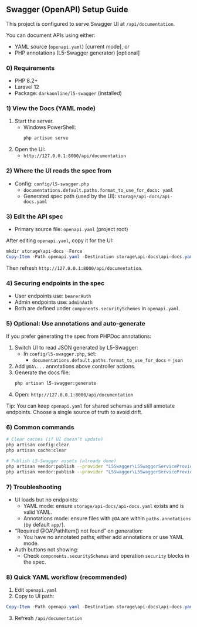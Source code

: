 ## Swagger (OpenAPI) Setup Guide

This project is configured to serve Swagger UI at `/api/documentation`.

You can document APIs using either:

-   YAML source (`openapi.yaml`) [current mode], or
-   PHP annotations (L5-Swagger generator) [optional]

### 0) Requirements

-   PHP 8.2+
-   Laravel 12
-   Package: `darkaonline/l5-swagger` (installed)

### 1) View the Docs (YAML mode)

1. Start the server.
    - Windows PowerShell:
        ```bash
        php artisan serve
        ```
2. Open the UI:
    - `http://127.0.0.1:8000/api/documentation`

### 2) Where the UI reads the spec from

-   Config: `config/l5-swagger.php`
    -   `documentations.default.paths.format_to_use_for_docs: yaml`
    -   Generated spec path (used by the UI): `storage/api-docs/api-docs.yaml`

### 3) Edit the API spec

-   Primary source file: `openapi.yaml` (project root)

After editing `openapi.yaml`, copy it for the UI:

```powershell
mkdir storage\api-docs -Force
Copy-Item -Path openapi.yaml -Destination storage\api-docs\api-docs.yaml -Force
```

Then refresh `http://127.0.0.1:8000/api/documentation`.

### 4) Securing endpoints in the spec

-   User endpoints use: `bearerAuth`
-   Admin endpoints use: `adminAuth`
-   Both are defined under `components.securitySchemes` in `openapi.yaml`.

### 5) Optional: Use annotations and auto-generate

If you prefer generating the spec from PHPDoc annotations:

1. Switch UI to read JSON generated by L5-Swagger:
    - In `config/l5-swagger.php`, set:
        - `documentations.default.paths.format_to_use_for_docs` = `json`
2. Add `@OA\...` annotations above controller actions.
3. Generate the docs file:
    ```bash
    php artisan l5-swagger:generate
    ```
4. Open: `http://127.0.0.1:8000/api/documentation`

Tip: You can keep `openapi.yaml` for shared schemas and still annotate endpoints. Choose a single source of truth to avoid drift.

### 6) Common commands

```bash
# Clear caches (if UI doesn’t update)
php artisan config:clear
php artisan cache:clear

# Publish L5-Swagger assets (already done)
php artisan vendor:publish --provider "L5Swagger\L5SwaggerServiceProvider" --tag="config"
php artisan vendor:publish --provider "L5Swagger\L5SwaggerServiceProvider" --tag="views"
```

### 7) Troubleshooting

-   UI loads but no endpoints:
    -   YAML mode: ensure `storage/api-docs/api-docs.yaml` exists and is valid YAML.
    -   Annotations mode: ensure files with `@OA` are within `paths.annotations` (by default `app/`).
-   “Required @OA\PathItem() not found” on generation:
    -   You have no annotated paths; either add annotations or use YAML mode.
-   Auth buttons not showing:
    -   Check `components.securitySchemes` and operation `security` blocks in the spec.

### 8) Quick YAML workflow (recommended)

1. Edit `openapi.yaml`
2. Copy to UI path:

```powershell
Copy-Item -Path openapi.yaml -Destination storage\api-docs\api-docs.yaml -Force
```

3. Refresh `/api/documentation`
